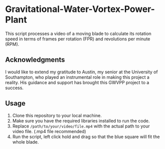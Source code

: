 # Gravitational-Water-Vortex-Power-Plant
This script processes a video of a moving blade to calculate its rotation speed in terms of frames per rotation (FPR) and revolutions per minute (RPM).

## Acknowledgments

I would like to extend my gratitude to Austin, my senior at the University of Southampton, who played an instrumental role in making this project a reality. His guidance and support has brought this GWVPP project to a success.

## Usage

1. Clone this repository to your local machine.
2. Make sure you have the required libraries installed to run the code.
3. Replace `/path/to/your/video/file.mp4` with the actual path to your video file. (.mp4 file recommended)
4. Run the script, left click hold and drag so that the blue square will fit the whole blade. 
